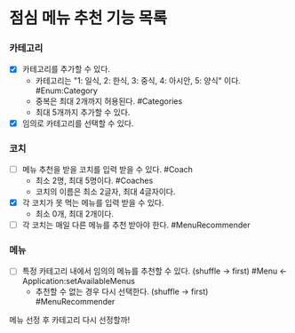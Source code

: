 # 점심 메뉴 추천 기능 목록

### 카테고리
- [x] 카테고리를 추가할 수 있다.
  - 카테고리는 "1: 일식, 2: 한식, 3: 중식, 4: 아시안, 5: 양식" 이다. #Enum:Category
  - 중복은 최대 2개까지 허용된다. #Categories
  - 최대 5개까지 추가할 수 있다.
- [x] 임의로 카테고리를 선택할 수 있다.

### 코치
- [ ] 메뉴 추천을 받을 코치를 입력 받을 수 있다. #Coach
  - 최소 2명, 최대 5명이다. #Coaches
  - 코치의 이름은 최소 2글자, 최대 4글자이다.
- [x] 각 코치가 못 먹는 메뉴를 입력 받을 수 있다.
  - 최소 0개, 최대 2개이다.
- [ ] 각 코치는 매일 다른 메뉴를 추천 받아야 한다. #MenuRecommender

### 메뉴
- [ ] 특정 카테고리 내에서 임의의 메뉴를 추천할 수 있다. (shuffle -> first) #Menu <- Application:setAvailableMenus
    - 추천할 수 없는 경우 다시 선택한다. (shuffle -> first) #MenuRecommender

메뉴 선정 후 카테고리 다시 선정할까!